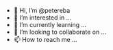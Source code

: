 - 👋 Hi, I’m @petereba
- 👀 I’m interested in ...
- 🌱 I’m currently learning ...
- 💞️ I’m looking to collaborate on ...
- 📫 How to reach me ...

<!---
petereba/petereba is a ✨ special ✨ repository because its `README.md` (this file) appears on your GitHub profile.
You can click the Preview link to take a look at your changes.
--->
